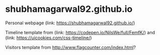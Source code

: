 # shubhamagarwal92.github.io

Personal webpage (link: https://shubhamagarwal92.github.io/)


Timeline template from (link: https://codepen.io/NilsWe/full/FemfK/)
and 
(link: https://uicookies.com/css-timeline/)


Visitors template from http://www.flagcounter.com/index.html?
